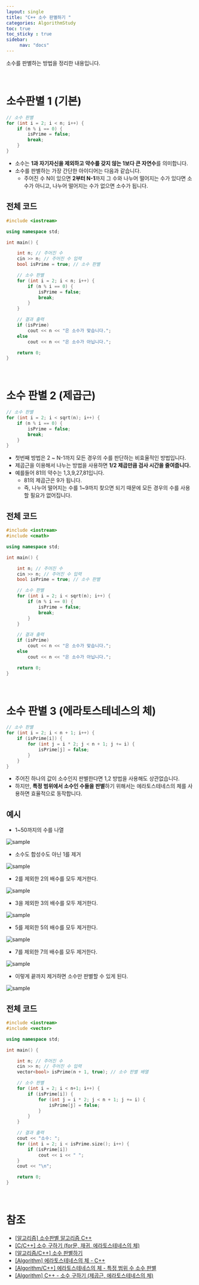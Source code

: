 ```yaml
---
layout: single
title: "C++ 소수 판별하기 "
categories: AlgorithmStudy
toc: true
toc_sticky : true
sidebar:
     nav: "docs"
---
```


소수를 판별하는 방법을 정리한 내용입니다.

<br>

# 소수판별 1 (기본)

~~~c++
// 소수 판별
for (int i = 2; i < n; i++) {
	if (n % i == 0) {
		isPrime = false;
		break;
	}
}
~~~

- 소수는 **1과 자기자신을 제외하고 약수를 갖지 않는 1보다 큰 자연수**를 의미합니다.
- 소수를 판별하는 가장 간단한 아이디어는 다음과 같습니다.
    - 주어진 수 N이 있으면 **2부터 N-1**까지 그 수와 나누어 떨어지는 수가 있다면 소수가 아니고, 나누어 떨어지는 수가 없으면 소수가 됩니다.

## 전체 코드

~~~c++
#include <iostream>

using namespace std;

int main() {

	int n; // 주어진 수
	cin >> n; // 주어진 수 입력
	bool isPrime = true; // 소수 판별

	// 소수 판별
	for (int i = 2; i < n; i++) {
		if (n % i == 0) {
			isPrime = false;
			break;
		}
	}

	// 결과 출력
	if (isPrime)
		cout << n << "은 소수가 맞습니다.";
	else
		cout << n << "은 소수가 아닙니다.";

	return 0;
}
~~~

<br>

# 소수 판별 2 (제곱근)
~~~c++
// 소수 판별
for (int i = 2; i < sqrt(n); i++) {
	if (n % i == 0) {
		isPrime = false;
		break;
	}
}
~~~

- 첫번째 방법은 2 ~ N-1까지 모든 경우의 수를 판단하는 비효율적인 방법입니다.
- 제곱근을 이용해서 나누는 방법을 사용하면 **1/2 제곱만큼 검사 시간을 줄여줍니다.**
- 예를들어 81의 약수는 1,3,9,27,81입니다.
    - 81의 제곱근은 9가 됩니다.
    - 즉, 나누어 떨어지는 수를 1~9까지 찾으면 되기 때문에 모든 경우의 수를 사용할 필요가 없어집니다.

## 전체 코드

~~~c++
#include <iostream>
#include <cmath>

using namespace std;

int main() {

	int n; // 주어진 수
	cin >> n; // 주어진 수 입력
	bool isPrime = true; // 소수 판별

	// 소수 판별
	for (int i = 2; i < sqrt(n); i++) {
		if (n % i == 0) {
			isPrime = false;
			break;
		}
	}

	// 결과 출력
	if (isPrime)
		cout << n << "은 소수가 맞습니다.";
	else
		cout << n << "은 소수가 아닙니다.";

	return 0;
}
~~~

<br>

# 소수 판별 3 (에라토스테네스의 체)

~~~c++
// 소수 판별
for (int i = 2; i < n + 1; i++) {
	if (isPrime[i]) {
		for (int j = i * 2; j < n + 1; j += i) {
			isPrime[j] = false;
		}
	}
}
~~~

- 주어진 하나의 값이 소수인지 판별한다면 1,2 방법을 사용해도 상관없습니다.
- 하지만, **특정 범위에서 소수인 수들을 판별**하기 위해서는 에라토스테네스의 체를 사용하면 효율적으로 동작합니다.

## 예시
- 1~50까지의 수를 나열

![sample](\images\2025-08-05-Study_check_primeNumber\sample.png)

- 소수도 합성수도 아닌 1를 제거

![sample](\images\2025-08-05-Study_check_primeNumber\sample1.png)


- 2를 제외한 2의 배수를 모두 제거한다.

![sample](\images\2025-08-05-Study_check_primeNumber\sample2.png)

- 3을 제외한 3의 배수를 모두 제거한다.

![sample](\images\2025-08-05-Study_check_primeNumber\sample3.png)

- 5를 제외한 5의 배수를 모두 제거한다.

![sample](\images\2025-08-05-Study_check_primeNumber\sample5.png)

- 7를 제외한 7의 배수를 모두 제거한다.

![sample](\images\2025-08-05-Study_check_primeNumber\sample7.png)

- 이렇게 끝까지 제거하면 소수만 판별할 수 있게 된다.

![sample](\images\2025-08-05-Study_check_primeNumber\sample8.png)

## 전체 코드

~~~c++
#include <iostream>
#include <vector>

using namespace std;

int main() {

	int n; // 주어진 수
	cin >> n; // 주어진 수 입력
	vector<bool> isPrime(n + 1, true); // 소수 판별 배열

	// 소수 판별
	for (int i = 2; i < n+1; i++) {
		if (isPrime[i]) {
			for (int j = i * 2; j < n + 1; j += i) {
				isPrime[j] = false;
			}
		}
	}

	// 결과 출력
	cout << "소수: ";
	for (int i = 2; i < isPrime.size(); i++) {
		if (isPrime[i])
			cout << i << " ";
	}
	cout << "\n";

	return 0;
}
~~~

<br>

# 참조
- [[알고리즘] 소수판별 알고리즘 C++](https://khu98.tistory.com/227)
- [[C/C++] 소수 구하기 (for문, 재귀, 에라토스테네스의 체)](https://cocoon1787.tistory.com/88)
- [[알고리즘/C++] 소수 판별하기](https://jehunseo.tistory.com/207)
- [[Algorithm] 에라토스테네스의 체 - C++](https://donggoolosori.github.io/2020/10/16/eratos/)
- [[Algorithm/C++] 에라토스테네스의 체 - 특정 범위 수 소수 판별](https://notepad96.tistory.com/219)
- [[Algorithm] C++ - 소수 구하기 (제곱근, 에라토스테네스의 체)](https://jepilyu.tistory.com/68)